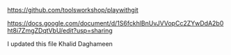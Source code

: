 
https://github.com/toolsworkshop/playwithgit


https://docs.google.com/document/d/1S6fckhlBnUvJVVopCc2ZYwDdA2b0ht8i7ZmgZDqtVbU/edit?usp=sharing


I updated this file
Khalid Daghameen
